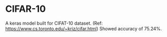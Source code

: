 # CIFAR-10
A keras model built for CIFAT-10 dataset. (Ref: https://www.cs.toronto.edu/~kriz/cifar.html)
Showed accuracy of 75.24%.

